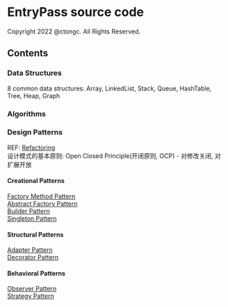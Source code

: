 # EntryPass source code
Copyright 2022 @ctongc. All Rights Reserved.

## Contents

### Data Structures
8 common data structures: Array, LinkedList, Stack, Queue, HashTable, Tree, Heap, Graph

### Algorithms

### Design Patterns
REF: [Refactoring](https://refactoring.guru/design-patterns/catalog)  
设计模式的基本原则: Open Closed Principle(开闭原则, OCP) - 对修改关闭, 对扩展开放

#### Creational Patterns
[Factory Method Pattern](https://github.com/ctongc/entry-pass/blob/master/src/main/java/com/ctong/entrypass/ood/designpatterns/FactoryMethodPatternDemo.java)  
[Abstract Factory Pattern](https://github.com/ctongc/entry-pass/blob/master/src/main/java/com/ctong/entrypass/ood/designpatterns/AbstractFactoryPatternDemo.java)  
[Builder Pattern](https://github.com/ctongc/entry-pass/blob/master/src/main/java/com/ctong/entrypass/ood/designpatterns/BuilderPatternDemo.java)  
[Singleton Pattern](https://github.com/ctongc/entry-pass/blob/master/src/main/java/com/ctong/entrypass/ood/designpatterns/SingletonPatternDemo.java)  

#### Structural Patterns
[Adapter Pattern](https://github.com/ctongc/entry-pass/blob/master/src/main/java/com/ctong/entrypass/ood/designpatterns/AdapterPatternDemo.java)  
[Decorator Pattern](https://github.com/ctongc/entry-pass/blob/master/src/main/java/com/ctong/entrypass/ood/designpatterns/DecoratorPatternDemo.java)  

#### Behavioral Patterns
[Observer Pattern](https://github.com/ctongc/entry-pass/blob/master/src/main/java/com/ctong/entrypass/ood/designpatterns/ObserverPatternDemo.java)  
[Strategy Pattern](https://github.com/ctongc/entry-pass/blob/master/src/main/java/com/ctong/entrypass/ood/designpatterns/StrategyPatternDemo.java)  